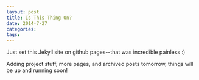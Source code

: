 ```yaml
---
layout: post
title: Is This Thing On?
date: 2014-7-27
categories: 
tags: 
---
```


Just set this Jekyll site on github pages--that was incredible painless :)

Adding project stuff, more pages, and archived posts tomorrow, things will be up and running soon!